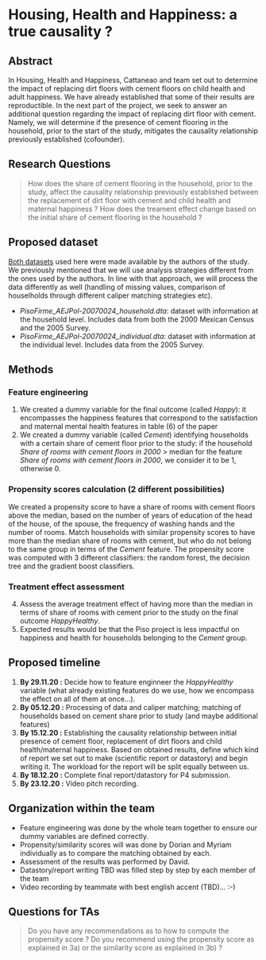 # **Housing, Health and Happiness: a true causality ?**

## Abstract
In Housing, Health and Happiness, Cattaneao and team set out to determine the impact of replacing dirt floors with cement floors on child health and adult happiness. We have already established that some of their results are reproductible. In the next part of the project, we seek to answer an additional question regarding the impact of replacing dirt floor with cement. Namely, we will determine if the presence of cement flooring in the household, prior to the start of the study, mitigates the causality relationship previously established (cofounder).  

## Research Questions
> How does the share of cement flooring in the household, prior to the study, affect the causality relationship previously established between the replacement of dirt floor with cement and child health and maternal happiness ? How does the treament effect change based on the initial share of cement flooring in the household ? 

## Proposed dataset
[Both datasets](https://www.openicpsr.org/openicpsr/project/114542/version/V1/view;jsessionid=B4B1AAA8597E1F070A0C683C49E2A11C?path=/openicpsr/114542/fcr:versions/V1/PisoFirme_AEJPol-20070024_STATA-replication-code.do&type=file) used here were made available by the authors of the study. We previously mentioned that we will use analysis strategies different from the ones used by the authors. In line with that approach, we will process the data differently as well (handling of missing values, comparison of houselholds through different caliper matching strategies etc). 
- *PisoFirme_AEJPol-20070024_household.dta*: dataset with information at the household level. Includes data from both the 2000 Mexican Census and the 2005 Survey. 
- *PisoFirme_AEJPol-20070024_individual.dta*: dataset with information at the individual level. Includes data from the 2005 Survey.

## Methods
### Feature engineering
1. We created a dummy variable for the final outcome (called *Happy*): it encompasses the happiness features that correspond to the satisfaction and maternal mental health features in table (6) of the paper 
2. We created a dummy variable (called *Cement*) identifying households with a certain share of cement floor prior to the study: if the household *Share of rooms with cement floors in 2000*  > median for the feature *Share of rooms with cement floors in 2000*, we consider it to be 1, otherwise 0. 

### Propensity scores calculation (2 different possibilities)

We created a propensity score to have a share of rooms with cement floors above the median, based on the number of years of education of the head of the house, of the spouse, the frequency of washing hands and the number of rooms. Match households with similar propensity scores to have more than the median share of rooms with cement, but who do not belong to the same group in terms of the *Cement* feature. The propensity score was computed with 3 different classifiers: the random forest, the decision tree and the gradient boost classifiers.  
 
### Treatment effect assessment
4. Assess the average treatment effect of having more than the median in terms of share of rooms with cement prior to the study on the final outcome *HappyHealthy*. 
5. Expected results would be that the Piso project is less impactful on happiness and health for households belonging to the *Cement* group. 

## Proposed timeline
1. **By 29.11.20 :** Decide how to feature enginneer the *HappyHealthy* variable (what already existing features do we use, how we encompass the effect on all of them at once...).
2. **By 05.12.20 :** Processing of data and caliper matching; matching of households based on cement share prior to study (and maybe additional features)
3. **By 15.12.20 :** Establishing the causality relationship between initial presence of cement floor, replacement of dirt floors and child health/maternal happiness. Based on obtained results, define which kind of report we set out to make (scientific report or datastory) and begin writing it. The workload for the report will be split equally between us.
4. **By 18.12.20 :** Complete final report/datastory for P4 submission.
5. **By 23.12.20 :** Video pitch recording. 

## Organization within the team
- Feature engineering was done by the whole team together to ensure our dummy variables are defined correctly. 
- Propensity/similarity scores will was done by Dorian and Myriam individually as to compare the matching obtained by each. 
- Assessment of the results was performed by David. 
- Datastory/report writing TBD was filled step by step by each member of the team 
- Video recording by teammate with best english accent (TBD)... :-) 

## Questions for TAs
> Do you have any recommendations as to how to compute the propensity score ? 
> Do you recommend using the propensity score as explained in 3a) or the similarity score as explained in 3b) ? 
